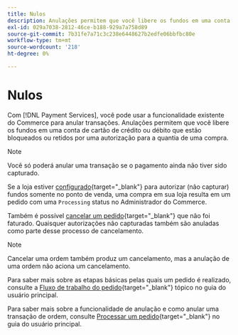 ```yaml
---
title: Nulos
description: Anulações permitem que você libere os fundos em uma conta de cartão de crédito ou débito que estão bloqueados ou retidos por uma autorização para a quantia de uma compra.
exl-id: 029a7038-2812-46ce-b188-929a7a758d89
source-git-commit: 7b31fe7a71c3c238e6448627b2edfe06bbfbc80e
workflow-type: tm+mt
source-wordcount: '218'
ht-degree: 0%

---
```


# Nulos

Com [!DNL Payment Services], você pode usar a funcionalidade existente do Commerce para anular transações. Anulações permitem que você libere os fundos em uma conta de cartão de crédito ou débito que estão bloqueados ou retidos por uma autorização para a quantia de uma compra.

>[!NOTE]
>
>Você só poderá anular uma transação se o pagamento ainda não tiver sido capturado.

Se a loja estiver [configurado](https://docs.magento.com/user-guide/configuration/sales/payment-methods.html#payment-actions){target="_blank"} para autorizar (não capturar) fundos somente no ponto de venda, uma compra em sua loja resulta em um pedido com uma `Processing` status no Administrador do Commerce.

Também é possível [cancelar um pedido](https://docs.magento.com/user-guide/sales/order-update.html#cancel-a-pending-order){target="_blank"} que não foi faturado. Quaisquer autorizações não capturadas também são anuladas como parte desse processo de cancelamento.

>[!NOTE]
>
>Cancelar uma ordem também produz um cancelamento, mas a anulação de uma ordem não aciona um cancelamento.

Para saber mais sobre as etapas básicas pelas quais um pedido é realizado, consulte a [Fluxo de trabalho do pedido](https://docs.magento.com/user-guide/sales/order-workflow.html){target="_blank"} tópico no guia do usuário principal.

Para saber mais sobre a funcionalidade de anulação e como anular uma transação de ordem, consulte [Processar um pedido](https://docs.magento.com/user-guide/sales/order-processing.html){target="_blank"} no guia do usuário principal.

